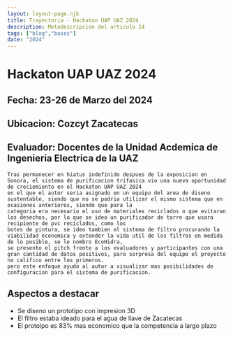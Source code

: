 ```yaml
---
layout: layout-page.njk
title: Trayectoria - Hackaton UAP UAZ 2024
description: Metadescripcion del articulo 14
tags: ["blog","bases"]
date: "2024"
---
```

# Hackaton UAP UAZ 2024
## Fecha: 23-26 de Marzo del 2024 
## Ubicacion: Cozcyt Zacatecas
## Evaluador: Docentes de la Unidad Acdemica de Ingenieria Electrica de la UAZ
    Tras permanecer en hiatus indefinido despues de la exposicion en Sonora, el sistema de purificacion trifasica vio una nueva oportunidad de creciemiento en el Hackaton UAP UAZ 2024
    en el que el autor seria asignado en un equipo del area de diseno sustentable, siendo que no se podria utilizar el mismo sistema que en ocasiones anteriores, siendo que para la 
    categoria era necesario el uso de materiales reciclados o que evitaran los desechos, por lo que se ideo un purificador de torre que usara recipiente de pvc reciclados, como los 
    botes de pintura, se ideo tambien el sistema de filtro procurando la viabilidad economica y extender la vida util de los filtros en medida de lo posible, se le nombro EcoHidra,
    se presento el pitch frente a los evaluadores y participantes con una gran cantidad de datos positivos, para sorpresa del equipo el proyecto no califico entre los primeros.
    pero este enfoque ayudo al autor a visualizar mas posibilidades de configuracion para el sistema de purificacion.

## Aspectos a destacar 
- Se diseno un prototipo con impresion 3D
- El filtro estaba ideado para el agua de llave de Zacatecas
- El protoipo es 83% mas economico que la competencia a largo plazo 